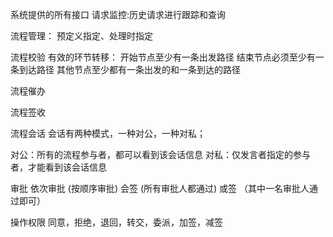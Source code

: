 

系统提供的所有接口
请求监控:历史请求进行跟踪和查询

流程管理：
预定义指定、处理时指定


流程校验
有效的环节转移：
开始节点至少有一条出发路径
结束节点必须至少有一条到达路径
其他节点至少都有一条出发的和一条到达的路径


流程催办

流程签收


流程会话
会话有两种模式，一种对公，一种对私；

对公：所有的流程参与者，都可以看到该会话信息
对私：仅发言者指定的参与者，才能看到该会话信息



审批
依次审批 (按顺序审批)
会签 (所有审批人都通过)
或签 （其中一名审批人通过即可）

操作权限
同意，拒绝，退回，转交，委派，加签，减签